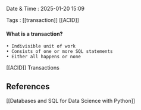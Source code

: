 
Date & Time : 2025-01-20 15:09

Tags :  [[transaction]]  [[ACID]]

#### What is a transaction? 

	• Indivisible unit of work 
	• Consists of one or more SQL statements 
	• Either all happens or none

[[ACID]] Transactions 






## References

[[Databases and SQL for Data Science with Python]]